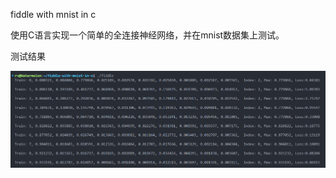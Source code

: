 fiddle with mnist in c 

使用C语言实现一个简单的全连接神经网络，并在mnist数据集上测试。

测试结果

![](README.images/Photo20240723221552.png)

